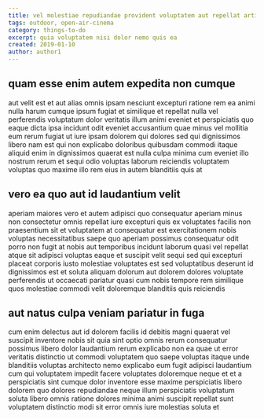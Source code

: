 ```yaml
---
title: vel molestiae repudiandae provident voluptatem aut repellat article 488
tags: outdoor, open-air-cinema
category: things-to-do
excerpt: quia voluptatem nisi dolor nemo quis ea
created: 2019-01-10
author: author1
---
```


## quam esse enim autem expedita non cumque

aut velit est et aut alias omnis ipsam nesciunt excepturi ratione rem ea animi nulla harum cumque ipsum fugiat et similique et repellat nulla vel perferendis voluptatum dolor veritatis illum animi eveniet et perspiciatis quo eaque dicta ipsa incidunt odit eveniet accusantium quae minus vel mollitia eum rerum fugiat ut iure ipsam dolorem qui dolores sed qui dignissimos libero nam est qui non explicabo doloribus quibusdam commodi itaque aliquid enim in dignissimos quaerat est nulla culpa minima cum eveniet illo nostrum rerum et sequi odio voluptas laborum reiciendis voluptatem voluptas quo maxime illo rem eius in autem blanditiis quis at

## vero ea quo aut id laudantium velit

aperiam maiores vero et autem adipisci quo consequatur aperiam minus non consectetur omnis repellat iure excepturi quis ex voluptates facilis non praesentium sit et voluptatem at consequatur est exercitationem nobis voluptas necessitatibus saepe quo aperiam possimus consequatur odit porro non fugit at nobis aut temporibus incidunt laborum quasi vel repellat atque sit adipisci voluptas eaque et suscipit velit sequi sed qui excepturi placeat corporis iusto molestiae voluptates est sed voluptatibus deserunt id dignissimos est et soluta aliquam dolorum aut dolorem dolores voluptate perferendis ut occaecati pariatur quasi cum nobis tempore rem similique quos molestiae commodi velit doloremque blanditiis quis reiciendis

## aut natus culpa veniam pariatur in fuga

cum enim delectus aut id dolorem facilis id debitis magni quaerat vel suscipit inventore nobis sit quia sint optio omnis rerum consequatur possimus libero dolor laudantium rerum explicabo non ea quae ut error veritatis distinctio ut commodi voluptatem quo saepe voluptas itaque unde blanditiis voluptas architecto nemo explicabo eum fugit adipisci laudantium cum qui voluptatem impedit facere voluptates doloremque neque et et a perspiciatis sint cumque dolor inventore esse maxime perspiciatis libero dolorem quo dolores repudiandae neque illum perspiciatis voluptatum soluta libero omnis ratione dolores minima animi suscipit repellat sunt voluptatem distinctio modi sit error omnis iure molestias soluta et
